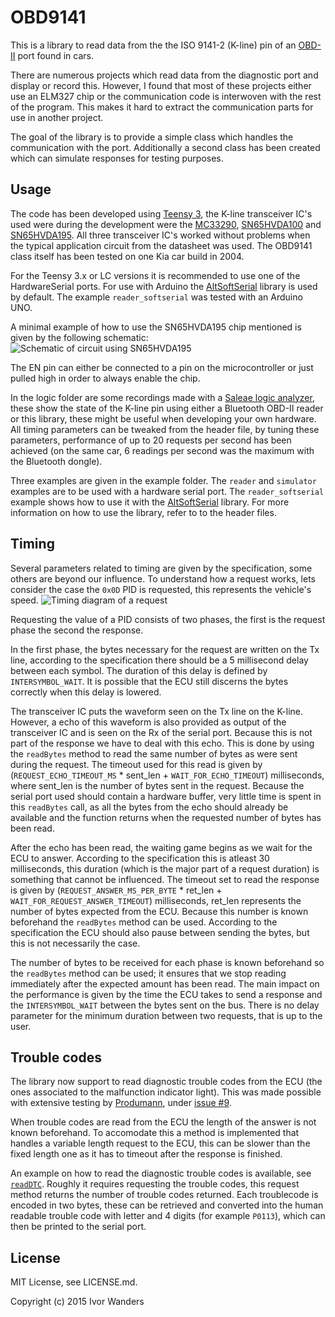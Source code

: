 OBD9141
======

This is a library to read data from the the ISO 9141-2 (K-line) pin of an [OBD-II][obd2] port found in cars.

There are numerous projects which read data from the diagnostic port and display or record this. However, I found that most of these projects either use an ELM327 chip or the communication code is interwoven with the rest of the program. This makes it hard to extract the communication parts for use in another project.

The goal of the library is to provide a simple class which handles the communication with the port. Additionally a second class has been created which can simulate responses for testing purposes.

Usage
--------
The code has been developed using [Teensy 3][teensy31], the K-line transceiver IC's used were during the development were the [MC33290][mc33290], [SN65HVDA100][SN65HVDA100] and [SN65HVDA195][SN65HVDA195]. All three transceiver IC's worked without problems when the typical application circuit from the datasheet was used. The OBD9141 class itself has been tested on one Kia car build in 2004.

For the Teensy 3.x or LC versions it is recommended to use one of the HardwareSerial ports. For use with Arduino the [AltSoftSerial][altsoftserial] library is used by default. The example `reader_softserial` was tested with an Arduino UNO.

A minimal example of how to use the SN65HVDA195 chip mentioned is given by the following schematic:
![Schematic of circuit using SN65HVDA195](/../master/extras/OBD9141_reader/img/OBD9141_reader_cutout.png?raw=true "Schematic of circuit using SN65HVDA195")

The EN pin can either be connected to a pin on the microcontroller or just pulled high in order to always enable the chip.

In the logic folder are some recordings made with a [Saleae logic analyzer][saleae], these show the state of the K-line pin using either a Bluetooth OBD-II reader or this library, these might be useful when developing your own hardware. All timing parameters can be tweaked from the header file, by tuning these parameters, performance of up to 20 requests per second has been achieved (on the same car, 6 readings per second was the maximum with the Bluetooth dongle).

Three examples are given in the example folder. The `reader` and `simulator` examples are to be used with a hardware serial port. The `reader_softserial` example shows how to use it with the [AltSoftSerial][altsoftserial] library. For more information on how to use the library, refer to to the header files.

Timing
------
Several parameters related to timing are given by the specification, some others are beyond our influence. To understand how a request works, lets consider the case the `0x0D` PID is requested, this represents the vehicle's speed.
![Timing diagram of a request](/../master/extras/timing_diagram/timing_diagram.png?raw=true "Timing diagram of a request")

Requesting the value of a PID consists of two phases, the first is the request phase the second the response.

In the first phase, the bytes necessary for the request are written on the Tx line, according to the specification there should be a 5 millisecond delay between each symbol. The duration of this delay is defined by `INTERSYMBOL_WAIT`. It is possible that the ECU still discerns the bytes correctly when this delay is lowered.

The transceiver IC puts the waveform seen on the Tx line on the K-line. However, a echo of this waveform is also provided as output of the transceiver IC and is seen on the Rx of the serial port. Because this is not part of the response we have to deal with this echo. This is done by using the `readBytes` method to read the same number of bytes as were sent during the request. The timeout used for this read is given by (`REQUEST_ECHO_TIMEOUT_MS` * sent_len + `WAIT_FOR_ECHO_TIMEOUT`) milliseconds, where sent_len is the number of bytes sent in the request. Because the serial port used should contain a hardware buffer, very little time is spent in this `readBytes` call, as all the bytes from the echo should already be available and the function returns when the requested number of bytes has been read.

After the echo has been read, the waiting game begins as we wait for the ECU to answer. According to the specification this is atleast 30 milliseconds, this duration (which is the major part of a request duration) is something that cannot be influenced. The timeout set to read the response is given by (`REQUEST_ANSWER_MS_PER_BYTE` * ret_len +  `WAIT_FOR_REQUEST_ANSWER_TIMEOUT`) milliseconds, ret_len represents the number of bytes expected from the ECU. Because this number is known beforehand the `readBytes` method can be used. According to the specification the ECU should also pause between sending the bytes, but this is not necessarily the case.

The number of bytes to be received for each phase is known beforehand so the `readBytes` method can be used; it ensures that we stop reading immediately after the expected amount has been read. The main impact on the performance is given by the time the ECU takes to send a response and the `INTERSYMBOL_WAIT` between the bytes sent on the bus. There is no delay parameter for the minimum duration between two requests, that is up to the user.

Trouble codes
-------------
The library now support to read diagnostic trouble codes from the ECU (the ones associated to the malfunction indicator light). This was made possible with extensive testing by [Produmann](https://github.com/produmann), under [issue #9](https://github.com/iwanders/OBD9141/issues/9).

When trouble codes are read from the ECU the length of the answer is not known beforehand. To accomodate this a method is implemented that handles a variable length request to the ECU, this can be slower than the fixed length one as it has to timeout after the response is finished.

An example on how to read the diagnostic trouble codes is available, see [`readDTC`](examples/readDTC/readDTC.ino). Roughly it requires requesting the trouble codes, this request method returns the number of trouble codes returned. Each troublecode is encoded in two bytes, these can be retrieved and converted into the human readable trouble code with letter and 4 digits (for example `P0113`), which can then be printed to the serial port.

License
------
MIT License, see LICENSE.md.

Copyright (c) 2015 Ivor Wanders


[obd2]:https://en.wikipedia.org/wiki/On-board_diagnostics
[teensy31]:http://www.pjrc.com/teensy/
[mc33290]:http://www.freescale.com/products/archived/iso9141-k-line-serial-link-interface:MC33290
[SN65HVDA195]:http://www.ti.com/product/sn65hvda195-q1
[SN65HVDA100]:http://www.ti.com/product/sn65hvda100-q1
[saleae]:https://www.saleae.com/
[altsoftserial]:https://www.pjrc.com/teensy/td_libs_AltSoftSerial.html
